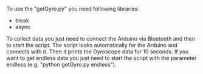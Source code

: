 To use the "getGyro.py" you need following libraries:
- bleak
- async

To collect data you just need to connect the Arduino via Bluetooth and then to start the script.
The script looks automatically for the Arduino and connects with it. Then it prints the Gyroscope data for 10 seconds.
If you want to get endless data you just need to start the script with the parameter endless (e.g. "python getGyro.py endless").
